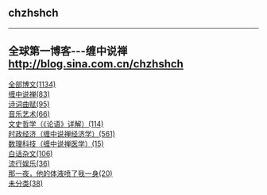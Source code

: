 

<h2 class="viva-la-vida">chzhshch</h2>

---

## 全球第一博客---缠中说禅</br>http://blog.sina.com.cn/chzhshch

[全部博文(1134)](https://chzh.me/blog.sina.com.cn/chzhshch)<br/>[缠中说禅(83)](https://chzh.me/blog.sina.com.cn/chzhshch/chan)<br/>[诗词曲赋(95)](https://chzh.me/blog.sina.com.cn/chzhshch/shiciqufu)<br/>[音乐艺术(66)](https://chzh.me/blog.sina.com.cn/chzhshch/yinyueyishu)<br/>[文史哲学（《论语》详解）(114)](https://chzh.me/blog.sina.com.cn/chzhshch/wenshizhexue)<br/>[时政经济（缠中说禅经济学）(561)](https://chzh.me/blog.sina.com.cn/chzhshch/shizhengjingji)<br/>[数理科技（缠中说禅医学）(15)](https://chzh.me/blog.sina.com.cn/chzhshch/shulikeji)<br/>[白话杂文(106)](https://chzh.me/blog.sina.com.cn/chzhshch/baihuazawen)<br/>[流行娱乐(36)](https://chzh.me/blog.sina.com.cn/chzhshch/liuxingyule)<br/>[那一夜，他的体液喷了我一身(20)](https://chzh.me/blog.sina.com.cn/chzhshch/nayiye)<br/>[未分类(38)](https://chzh.me/blog.sina.com.cn/chzhshch/weifenlei)<br/><br/>
